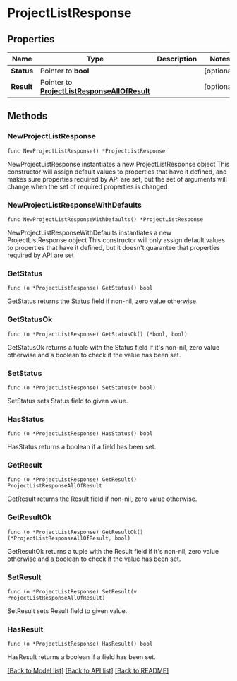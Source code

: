 # ProjectListResponse

## Properties

Name | Type | Description | Notes
------------ | ------------- | ------------- | -------------
**Status** | Pointer to **bool** |  | [optional] 
**Result** | Pointer to [**ProjectListResponseAllOfResult**](ProjectListResponseAllOfResult.md) |  | [optional] 

## Methods

### NewProjectListResponse

`func NewProjectListResponse() *ProjectListResponse`

NewProjectListResponse instantiates a new ProjectListResponse object
This constructor will assign default values to properties that have it defined,
and makes sure properties required by API are set, but the set of arguments
will change when the set of required properties is changed

### NewProjectListResponseWithDefaults

`func NewProjectListResponseWithDefaults() *ProjectListResponse`

NewProjectListResponseWithDefaults instantiates a new ProjectListResponse object
This constructor will only assign default values to properties that have it defined,
but it doesn't guarantee that properties required by API are set

### GetStatus

`func (o *ProjectListResponse) GetStatus() bool`

GetStatus returns the Status field if non-nil, zero value otherwise.

### GetStatusOk

`func (o *ProjectListResponse) GetStatusOk() (*bool, bool)`

GetStatusOk returns a tuple with the Status field if it's non-nil, zero value otherwise
and a boolean to check if the value has been set.

### SetStatus

`func (o *ProjectListResponse) SetStatus(v bool)`

SetStatus sets Status field to given value.

### HasStatus

`func (o *ProjectListResponse) HasStatus() bool`

HasStatus returns a boolean if a field has been set.

### GetResult

`func (o *ProjectListResponse) GetResult() ProjectListResponseAllOfResult`

GetResult returns the Result field if non-nil, zero value otherwise.

### GetResultOk

`func (o *ProjectListResponse) GetResultOk() (*ProjectListResponseAllOfResult, bool)`

GetResultOk returns a tuple with the Result field if it's non-nil, zero value otherwise
and a boolean to check if the value has been set.

### SetResult

`func (o *ProjectListResponse) SetResult(v ProjectListResponseAllOfResult)`

SetResult sets Result field to given value.

### HasResult

`func (o *ProjectListResponse) HasResult() bool`

HasResult returns a boolean if a field has been set.


[[Back to Model list]](../README.md#documentation-for-models) [[Back to API list]](../README.md#documentation-for-api-endpoints) [[Back to README]](../README.md)


